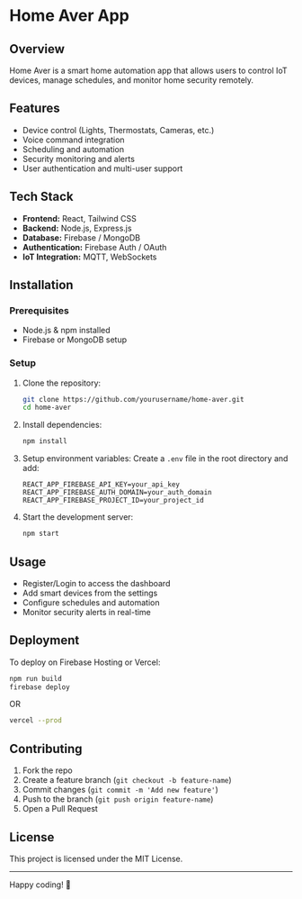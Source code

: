 # Home Aver App

## Overview
Home Aver is a smart home automation app that allows users to control IoT devices, manage schedules, and monitor home security remotely.

## Features
- Device control (Lights, Thermostats, Cameras, etc.)
- Voice command integration
- Scheduling and automation
- Security monitoring and alerts
- User authentication and multi-user support

## Tech Stack
- **Frontend:** React, Tailwind CSS
- **Backend:** Node.js, Express.js
- **Database:** Firebase / MongoDB
- **Authentication:** Firebase Auth / OAuth
- **IoT Integration:** MQTT, WebSockets

## Installation

### Prerequisites
- Node.js & npm installed
- Firebase or MongoDB setup

### Setup
1. Clone the repository:
   ```sh
   git clone https://github.com/yourusername/home-aver.git
   cd home-aver
   ```
2. Install dependencies:
   ```sh
   npm install
   ```
3. Setup environment variables:
   Create a `.env` file in the root directory and add:
   ```env
   REACT_APP_FIREBASE_API_KEY=your_api_key
   REACT_APP_FIREBASE_AUTH_DOMAIN=your_auth_domain
   REACT_APP_FIREBASE_PROJECT_ID=your_project_id
   ```
4. Start the development server:
   ```sh
   npm start
   ```

## Usage
- Register/Login to access the dashboard
- Add smart devices from the settings
- Configure schedules and automation
- Monitor security alerts in real-time

## Deployment
To deploy on Firebase Hosting or Vercel:
```sh
npm run build
firebase deploy
```
OR
```sh
vercel --prod
```

## Contributing
1. Fork the repo
2. Create a feature branch (`git checkout -b feature-name`)
3. Commit changes (`git commit -m 'Add new feature'`)
4. Push to the branch (`git push origin feature-name`)
5. Open a Pull Request

## License
This project is licensed under the MIT License.

---
Happy coding! 🚀
